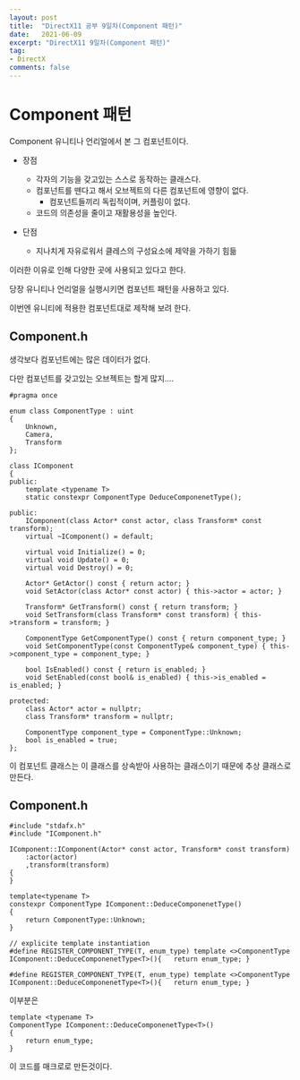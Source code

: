 ```yaml
---
layout: post
title:  "DirectX11 공부 9일차(Component 패턴)"
date:   2021-06-09
excerpt: "DirectX11 9일차(Component 패턴)"
tag:
- DirectX
comments: false
---
```


# Component 패턴

Component 유니티나 언리얼에서 본 그 컴포넌트이다.
* 장점
  * 각자의 기능을 갖고있는 스스로 동작하는 클래스다.
  * 컴포넌트를 뗀다고 해서 오브젝트의 다른 컴포넌트에 영향이 없다.
    * 컴포넌트들끼리 독립적이며, 커플링이 없다.
  * 코드의 의존성을 줄이고 재활용성을 높인다.

* 단점
  * 지나치게 자유로워서 클레스의 구성요소에 제약을 가하기 힘듦

이러한 이유로 인해 다양한 곳에 사용되고 있다고 한다.

당장 유니티나 언리얼을 실행시키면 컴포넌트 패턴을 사용하고 있다.

이번엔 유니티에 적용한 컴포넌트대로 제작해 보려 한다.

## Component.h
생각보다 컴포넌트에는 많은 데이터가 없다.

다만 컴포넌트를 갖고있는 오브젝트는 할게 많지....

```
#pragma once

enum class ComponentType : uint
{
	Unknown,
	Camera,
	Transform
};

class IComponent
{
public:
	template <typename T>
	static constexpr ComponentType DeduceComponenetType();

public:
	IComponent(class Actor* const actor, class Transform* const transform);
	virtual ~IComponent() = default;

	virtual void Initialize() = 0;
	virtual void Update() = 0;
	virtual void Destroy() = 0;

	Actor* GetActor() const { return actor; }
	void SetActor(class Actor* const actor) { this->actor = actor; }

	Transform* GetTransform() const { return transform; }
	void SetTransform(class Transform* const transform) { this->transform = transform; }

	ComponentType GetComponentType() const { return component_type; }
	void SetComponentType(const ComponentType& component_type) { this->component_type = component_type; }

	bool IsEnabled() const { return is_enabled; }
	void SetEnabled(const bool& is_enabled) { this->is_enabled = is_enabled; }

protected:
	class Actor* actor = nullptr;
	class Transform* transform = nullptr;

	ComponentType component_type = ComponentType::Unknown;
	bool is_enabled = true;
};
```
이 컴포넌트 클래스는 이 클래스를 상속받아 사용하는 클래스이기 때문에 추상 클래스로 만든다.

## Component.h
```
#include "stdafx.h"
#include "IComponent.h"

IComponent::IComponent(Actor* const actor, Transform* const transform)
	:actor(actor)
	,transform(transform)
{
}

template<typename T>
constexpr ComponentType IComponent::DeduceComponenetType()
{
	return ComponentType::Unknown;
}

// explicite template instantiation
#define REGISTER_COMPONENT_TYPE(T, enum_type) template <>ComponentType IComponent::DeduceComponenetType<T>(){	return enum_type; }
```
```
#define REGISTER_COMPONENT_TYPE(T, enum_type) template <>ComponentType IComponent::DeduceComponenetType<T>(){	return enum_type; }
```
이부분은
```
template <typename T>
ComponentType IComponent::DeduceComponenetType<T>()
{	
	return enum_type; 
}
```
이 코드를 매크로로 만든것이다. 


